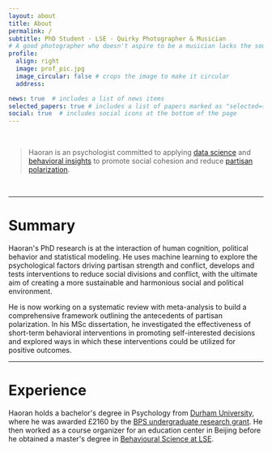 ```yaml
---
layout: about
title: About
permalink: /
subtitle: PhD Student · LSE · Quirky Photographer & Musician 
# A good photographer who doesn't aspire to be a musician lacks the soul of a true psychologist
profile:
  align: right
  image: prof_pic.jpg
  image_circular: false # crops the image to make it circular
  address: 

news: true  # includes a list of news items
selected_papers: true # includes a list of papers marked as "selected={true}"
social: true  # includes social icons at the bottom of the page
---
```

<br>

> Haoran is an psychologist committed to applying [data science](https://www.liebertpub.com/doi/full/10.1089/big.2013.1508?mod=article_inline) and [behavioral insights](https://pubs.aeaweb.org/doi/pdfplus/10.1257/aer.108.6.1265) to promote social cohesion and reduce [partisan polarization](https://onlinelibrary.wiley.com/doi/full/10.1111/j.1540-5907.2008.00333.x?casa_token=dxq6PMEBmDIAAAAA%3AgGBo9Vz1DnrYaGicVwyTfImOPaOxj7CNRyzGZvqBdszykiQu0ylAS504DfVj0wL3bcN82G_f4IPgzapQCA).

<br>

---

# Summary
Haoran's PhD research is at the interaction of human cognition, political behavior and statistical modeling. He uses machine learning to explore the psychological factors driving partisan strength and conflict, develops and tests interventions to reduce social divisions and conflict, with the ultimate aim of creating a more sustainable and harmonious social and political environment. 

He is now working on a systematic review with meta-analysis to build a comprehensive framework outlining the antecedents of partisan polarization. In his MSc dissertation, he investigated the effectiveness of short-term behavioral interventions in promoting self-interested decisions and explored ways in which these interventions could be utilized for positive outcomes. 

---
# Experience
Haoran holds a bachelor's degree in Psychology from [Durham University](https://www.durham.ac.uk/study/undergraduate/), where he was awarded £2160 by the [BPS undergraduate research grant](https://www.bps.org.uk/undergraduate-research-assistantship-scheme). He then worked as a course organizer for an education center in Beijing before he obtained a master's degree in [Behavioural Science at LSE](https://www.lse.ac.uk/study-at-lse/Graduate/degree-programmes-2023/MSc-Behavioural-Science). 
